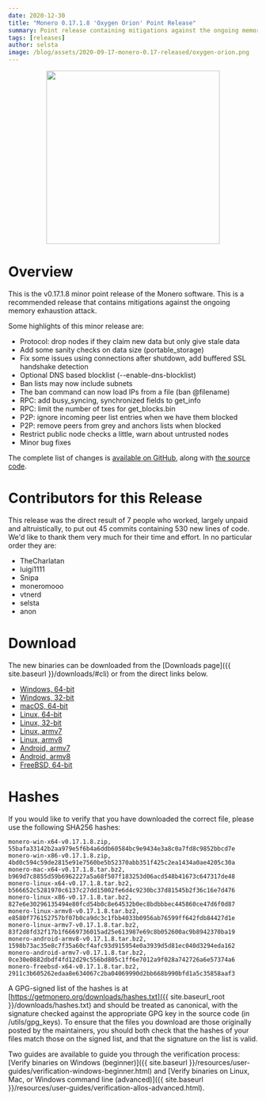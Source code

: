 ```yaml
---
date: 2020-12-30
title: "Monero 0.17.1.8 'Oxygen Orion' Point Release"
summary: Point release containing mitigations against the ongoing memory exhaustion attack
tags: [releases]
author: selsta
image: /blog/assets/2020-09-17-monero-0.17-released/oxygen-orion.png
---
```


<div align="center">
   <img src="{{ page.image }}" width="350px">
 </div>

# Overview

This is the v0.17.1.8 minor point release of the Monero software. This is a recommended release that contains mitigations against the ongoing memory exhaustion attack.

Some highlights of this minor release are:

- Protocol: drop nodes if they claim new data but only give stale data 
- Add some sanity checks on data size (portable_storage)
- Fix some issues using connections after shutdown, add buffered SSL handshake detection
- Optional DNS based blocklist (\-\-enable-dns-blocklist)
- Ban lists may now include subnets
- The ban command can now load IPs from a file (ban @filename)
- RPC: add busy_syncing, synchronized fields to get_info
- RPC: limit the number of txes for get_blocks.bin
- P2P: ignore incoming peer list entries when we have them blocked
- P2P: remove peers from grey and anchors lists when blocked
- Restrict public node checks a little, warn about untrusted nodes
- Minor bug fixes

The complete list of changes is [available on GitHub](https://github.com/monero-project/monero/compare/v0.17.1.7...v0.17.1.8), along with [the source code](https://github.com/monero-project/monero/tree/v0.17.1.8).

# Contributors for this Release

This release was the direct result of 7 people who worked, largely unpaid and altruistically, to put out 45 commits containing 530 new lines of code. We'd like to thank them very much for their time and effort. In no particular order they are:

- TheCharlatan
- luigi1111
- Snipa
- moneromooo
- vtnerd
- selsta
- anon

# Download

The new binaries can be downloaded from the [Downloads page]({{ site.baseurl }}/downloads/#cli) or from the direct links below.

- [Windows, 64-bit](https://downloads.getmonero.org/cli/monero-win-x64-v0.17.1.8.zip)
- [Windows, 32-bit](https://downloads.getmonero.org/cli/monero-win-x86-v0.17.1.8.zip)
- [macOS, 64-bit](https://downloads.getmonero.org/cli/monero-mac-x64-v0.17.1.8.tar.bz2)
- [Linux, 64-bit](https://downloads.getmonero.org/cli/monero-linux-x64-v0.17.1.8.tar.bz2)
- [Linux, 32-bit](https://downloads.getmonero.org/cli/monero-linux-x86-v0.17.1.8.tar.bz2)
- [Linux, armv7](https://downloads.getmonero.org/cli/monero-linux-armv7-v0.17.1.8.tar.bz2)
- [Linux, armv8](https://downloads.getmonero.org/cli/monero-linux-armv8-v0.17.1.8.tar.bz2)
- [Android, armv7](https://downloads.getmonero.org/cli/monero-android-armv7-v0.17.1.8.tar.bz2)
- [Android, armv8](https://downloads.getmonero.org/cli/monero-android-armv8-v0.17.1.8.tar.bz2)
- [FreeBSD, 64-bit](https://downloads.getmonero.org/cli/monero-freebsd-x64-v0.17.1.8.tar.bz2)

# Hashes

If you would like to verify that you have downloaded the correct file, please use the following SHA256 hashes:

```
monero-win-x64-v0.17.1.8.zip, 55bafa33142b2aa979e5f6b4a6ddb60584bc9e9434e3a8c0a7fd8c9852bbcd7e
monero-win-x86-v0.17.1.8.zip, 4bd0c594c59de2815e91e7560be5b52370abb351f425c2ea1434a0ae4205c30a
monero-mac-x64-v0.17.1.8.tar.bz2, b969d7c8855d59b6962227a5a68f507f183253d06acd548b41673c647317de48
monero-linux-x64-v0.17.1.8.tar.bz2, b566652c5281970c6137c27dd15002fe6d4c9230bc37d81545b2f36c16e7d476
monero-linux-x86-v0.17.1.8.tar.bz2, 827e6e30296135494e80fcd54b0c8e64532b0ec8bdbbbec445860ce47d6f0d87
monero-linux-armv8-v0.17.1.8.tar.bz2, e8580f776152757bf07b0ca9dc3c1fbb4033b0956ab76599ff642fdb84427d1e
monero-linux-armv7-v0.17.1.8.tar.bz2, 83f2d8fd32f17b1f6669736015ad25e613987e69c8b052600ac9b8942370ba19
monero-android-armv8-v0.17.1.8.tar.bz2, 1598b73ac35e8c7f35a60cf4afc93d915954e0a3939d5d81ec040d3294eda162
monero-android-armv7-v0.17.1.8.tar.bz2, 0ce30e0882dbdf4fd12d29c556bd805c1ff6e7012a9f028a742726a6e57374a6
monero-freebsd-x64-v0.17.1.8.tar.bz2, 2911c3b605262edaa8e634067c2ba04069990d2bb668b990bfd1a5c35858aaf3
```

A GPG-signed list of the hashes is at [https://getmonero.org/downloads/hashes.txt]({{ site.baseurl_root }}/downloads/hashes.txt) and should be treated as canonical, with the signature checked against the appropriate GPG key in the source code (in /utils/gpg_keys). To ensure that the files you download are those originally posted by the maintainers, you should both check that the hashes of your files match those on the signed list, and that the signature on the list is valid.

Two guides are available to guide you through the verification process: [Verify binaries on Windows (beginner)]({{ site.baseurl }}/resources/user-guides/verification-windows-beginner.html) and [Verify binaries on Linux, Mac, or Windows command line (advanced)]({{ site.baseurl }}/resources/user-guides/verification-allos-advanced.html).
